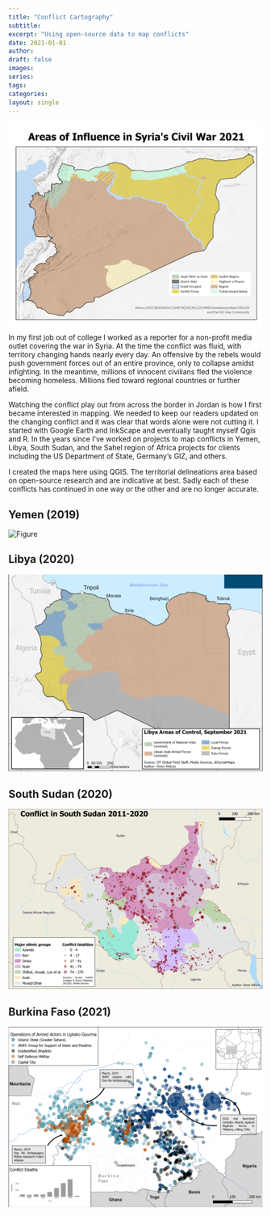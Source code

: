 ```yaml
---
title: "Conflict Cartography"
subtitle: 
excerpt: "Using open-source data to map conflicts"
date: 2021-01-01
author: 
draft: false
images:
series:
tags:
categories:
layout: single
---
```






![Figure](img/syria_map.png)
In my first job out of college I worked as a reporter for a non-profit media outlet covering the war in Syria. At the time the conflict was fluid, with territory changing hands nearly every day. An offensive by the rebels would push government forces out of an entire province, only to collapse amidst infighting. In the meantime, millions of innocent civilians fled the violence becoming homeless. Millions fled toward regional countries or further afield. 

Watching the conflict play out from across the border in Jordan is how I first became interested in mapping. We needed to keep our readers updated on the changing conflict and it was clear that words alone were not cutting it. I started with Google Earth and InkScape and eventually taught myself Qgis and R. In the years since I’ve worked on projects to map conflicts in Yemen, Libya, South Sudan, and the Sahel region of Africa projects for clients including the US Department of State, Germany’s GIZ, and others. 

I created the maps here using QGIS. The territorial delineations area based on open-source research and are indicative at best. Sadly each of these conflicts has continued in one way or the other and are no longer accurate. 


## Yemen (2019)

![Figure](img/yemen_map.svg)
## Libya (2020)

![Figure](img/lby_map.png)

## South Sudan (2020)

![Figure](img/south_sudan_map.png)
## Burkina Faso (2021)

![Figure](img/sahel_map.png)
